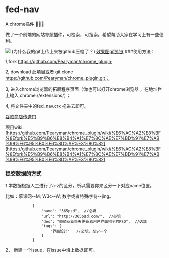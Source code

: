 # fed-nav
A chrome插件 🚀🚀🚀

做了一个前端的网站导航插件，可检索，可搜索。希望帮助大家在学习上有一些便利。

![](http://7xw3j4.com1.z0.glb.clouddn.com/fed_cj.gif)
(为什么我的gif上传上来被github压缩了？)
[效果图gif外链](http://7xw3j4.com1.z0.glb.clouddn.com/fed_cj.gif)
###使用方法：

1,fork  https://github.com/Pearyman/chrome_plugin;

2, download 此项目或者 git clone https://github.com/Pearyman/chrome_plugin.git；

3, 进入chrome浏览器的拓展程序页面（你也可以打开chrome浏览器 ，在地址栏上输入 chrome://extensions/）；

4, 将文件夹中的fed_nav.crx 拖进去即可。


[谷歌商店传送门](https://chrome.google.com/webstore/detail/%E5%89%8D%E7%AB%AF%E5%AF%BC%E8%88%AA/kimhkkondjpjhnllknndckjppgbjnjai?hl=zh-CN)

项目wiki:[https://github.com/Pearyman/chrome_plugin/wiki/%E6%AC%A2%E8%BF%8Efork%E5%B9%B6%E8%B4%A1%E7%8C%AE%E7%BD%91%E7%AB%99%E6%95%B0%E6%8D%AE%E3%80%82](https://github.com/Pearyman/chrome_plugin/wiki/%E6%AC%A2%E8%BF%8Efork%E5%B9%B6%E8%B4%A1%E7%8C%AE%E7%BD%91%E7%AB%99%E6%95%B0%E6%8D%AE%E3%80%82)



### 提交数据的方式

1 本数据根据人工进行了a-z的区分，所以需要你来区分一下对应name位置。

  比如：慕课网--M; W3c--W; 数字或者特殊字符--jing。

```
            {
                "name": "365psd",  //必填
                "url": "http://365psd.com/",  //必填
                "des": "兢兢业业每天更新着用户界面相关的PSD",  //选填
                "tags": [
                    "界面设计"   //必填，至少一个
                ]
            }

```

2， 新建一个issue，在issue中填上数据即可。
